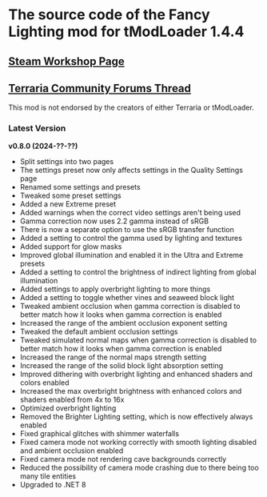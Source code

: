 ﻿# The source code of the Fancy Lighting mod for tModLoader 1.4.4

## [Steam Workshop Page](https://steamcommunity.com/sharedfiles/filedetails/?id=2822950837)
## [Terraria Community Forums Thread](https://forums.terraria.org/index.php?threads/fancy-lighting-mod.113067/)

This mod is not endorsed by the creators of either Terraria or tModLoader.

### Latest Version

**v0.8.0 (2024-??-??)**
- Split settings into two pages
- The settings preset now only affects settings in the Quality Settings page
- Renamed some settings and presets
- Tweaked some preset settings
- Added a new Extreme preset
- Added warnings when the correct video settings aren't being used
- Gamma correction now uses 2.2 gamma instead of sRGB
- There is now a separate option to use the sRGB transfer function
- Added a setting to control the gamma used by lighting and textures
- Added support for glow masks
- Improved global illumination and enabled it in the Ultra and Extreme presets
- Added a setting to control the brightness of indirect lighting from global illumination
- Added settings to apply overbright lighting to more things
- Added a setting to toggle whether vines and seaweed block light
- Tweaked ambient occlusion when gamma correction is disabled to better match how it looks when gamma correction is enabled
- Increased the range of the ambient occlusion exponent setting
- Tweaked the default ambient occlusion settings
- Tweaked simulated normal maps when gamma correction is disabled to better match how it looks when gamma correction is enabled
- Increased the range of the normal maps strength setting
- Increased the range of the solid block light absorption setting
- Improved dithering with overbright lighting and enhanced shaders and colors enabled
- Increased the max overbright brightness with enhanced colors and shaders enabled from 4x to 16x
- Optimized overbright lighting
- Removed the Brighter Lighting setting, which is now effectively always enabled
- Fixed graphical glitches with shimmer waterfalls
- Fixed camera mode not working correctly with smooth lighting disabled and ambient occlusion enabled
- Fixed camera mode not rendering cave backgrounds correctly
- Reduced the possibility of camera mode crashing due to there being too many tile entities
- Upgraded to .NET 8